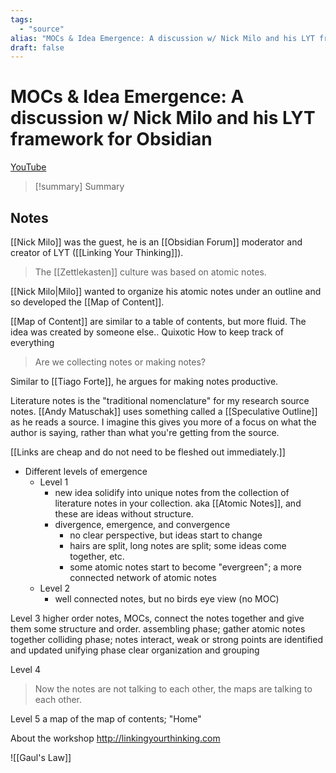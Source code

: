 ```yaml
---
tags:
  - "source"
alias: "MOCs & Idea Emergence: A discussion w/ Nick Milo and his LYT framework for Obsidian"
draft: false
---
```

# MOCs & Idea Emergence: A discussion w/ Nick Milo and his LYT framework for Obsidian

[YouTube](https://www.youtube.com/watch?v=pf830yZf0x0)

> [!summary] Summary
> 
## Notes
[[Nick Milo]] was the guest, he is an [[Obsidian Forum]] moderator and creator of LYT ([[Linking Your Thinking]]).

> The [[Zettlekasten]] culture was based on atomic notes.

[[Nick Milo|Milo]] wanted to organize his atomic notes under an outline and so developed the [[Map of Content]].

[[Map of Content]] are similar to a table of contents, but more fluid. The idea was created by someone else.. Quixotic How to keep track of everything

> Are we collecting notes or making notes?

Similar to [[Tiago Forte]], he argues for making notes productive.

Literature notes is the "traditional nomenclature" for my research source notes.
[[Andy Matuschak]] uses something called a [[Speculative Outline]] as he reads a source. I imagine this gives you more of a focus on what the author is saying, rather than what you're getting from the source.

[[Links are cheap and do not need to be fleshed out immediately.]]

- Different levels of emergence
	- Level 1
		- new idea solidify into unique notes from the collection of literature notes in your collection. aka [[Atomic Notes]], and these are ideas without structure.
		- divergence, emergence, and convergence
			- no clear perspective, but ideas start to change
			- hairs are split, long notes are split; some ideas come together, etc.
			- some atomic notes start to become "evergreen"; a more connected network of atomic notes
	- Level 2
		- well connected notes, but no birds eye view (no MOC)

Level 3
higher order notes, MOCs, connect the notes together and give them some structure and order.
assembling phase; gather atomic notes together
colliding phase; notes interact, weak or strong points are identified and updated
unifying phase clear organization and grouping

Level 4
> Now the notes are not talking to each other, the maps are talking to each other.

Level 5
a map of the map of contents; "Home"

About the workshop
<http://linkingyourthinking.com>

![[Gaul's Law]]
